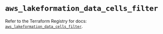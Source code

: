 # `aws_lakeformation_data_cells_filter`

Refer to the Terraform Registry for docs: [`aws_lakeformation_data_cells_filter`](https://registry.terraform.io/providers/hashicorp/aws/6.7.0/docs/resources/lakeformation_data_cells_filter).
